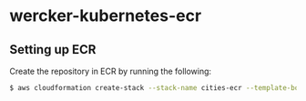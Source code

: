 # wercker-kubernetes-ecr

## Setting up ECR

Create the repository in ECR by running the following:
```sh
$ aws cloudformation create-stack --stack-name cities-ecr --template-body file://cloudformation-ecr.yml --region us-east-1
```
